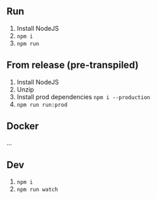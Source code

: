 
## Run

1. Install NodeJS
2. `npm i`
3. `npm run`


## From release (pre-transpiled)

1. Install NodeJS
2. Unzip
3. Install prod dependencies `npm i --production`
4. `npm run run:prod`

## Docker

...



## Dev

1. `npm i`
2. `npm run watch`
